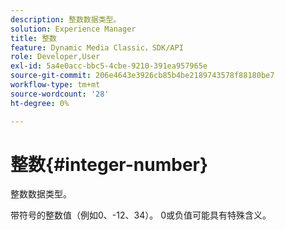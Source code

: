 ```yaml
---
description: 整数数据类型。
solution: Experience Manager
title: 整数
feature: Dynamic Media Classic，SDK/API
role: Developer,User
exl-id: 5a4e0acc-bbc5-4cbe-9210-391ea957965e
source-git-commit: 206e4643e3926cb85b4be2189743578f88180be7
workflow-type: tm+mt
source-wordcount: '28'
ht-degree: 0%

---
```


# 整数{#integer-number}

整数数据类型。

带符号的整数值（例如0、-12、34）。 0或负值可能具有特殊含义。
